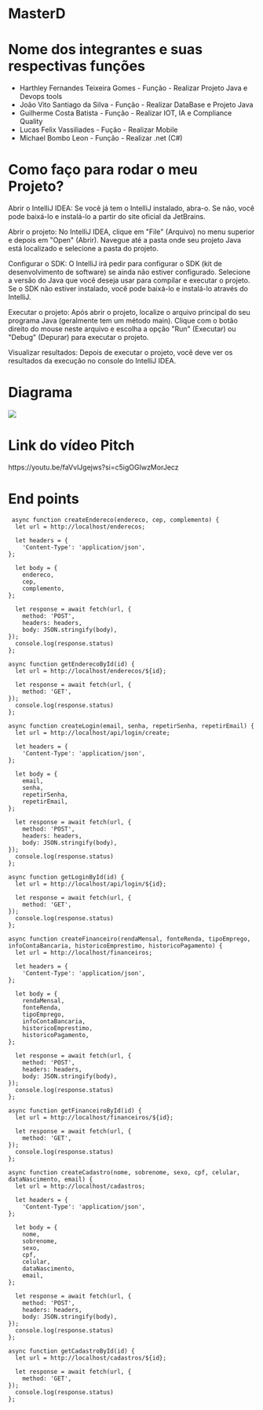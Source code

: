 # MasterD

<h1>Nome dos integrantes e suas respectivas funções</h1>
<ul>
  <li>Harthley Fernandes Teixeira Gomes -  Função -  Realizar Projeto Java e Devops tools</li>
  <li>João Vito Santiago da Silva - Função -  Realizar DataBase e Projeto Java</li>
  <li>Guilherme Costa Batista - Função - Realizar IOT, IA e Compliance Quality</li>
  <li>Lucas Felix Vassiliades - Fução - Realizar Mobile</li>
  <li>Michael Bombo Leon - Função - Realizar .net (C#)</li>
</ul>

<h1>Como faço para rodar o meu Projeto?</h1>

<p>Abrir o IntelliJ IDEA: Se você já tem o IntelliJ instalado, abra-o. Se não, você pode baixá-lo e instalá-lo a partir do site oficial da JetBrains.

Abrir o projeto: No IntelliJ IDEA, clique em "File" (Arquivo) no menu superior e depois em "Open" (Abrir). Navegue até a pasta onde seu projeto Java está localizado e selecione a pasta do projeto.

Configurar o SDK: O IntelliJ irá pedir para configurar o SDK (kit de desenvolvimento de software) se ainda não estiver configurado. Selecione a versão do Java que você deseja usar para compilar e executar o projeto. Se o SDK não estiver instalado, você pode baixá-lo e instalá-lo através do IntelliJ.

Executar o projeto: Após abrir o projeto, localize o arquivo principal do seu programa Java (geralmente tem um método main). Clique com o botão direito do mouse neste arquivo e escolha a opção "Run" (Executar) ou "Debug" (Depurar) para executar o projeto.

Visualizar resultados: Depois de executar o projeto, você deve ver os resultados da execução no console do IntelliJ IDEA.</p>

<h1>Diagrama</h1> 
<img src="Documentacao/diagrama.png">

<h1>Link do vídeo Pitch</h1>
<p>https://youtu.be/faVvlJgejws?si=c5igOGIwzMorJecz</p>

<h1>End points</h1>
<p>
    
     async function createEndereco(endereco, cep, complemento) {
      let url = http://localhost/enderecos;

      let headers = {
        'Content-Type': 'application/json',
    };

      let body = {
        endereco,
        cep,
        complemento,
    };

      let response = await fetch(url, {
        method: 'POST',
        headers: headers,
        body: JSON.stringify(body),
    });
      console.log(response.status)
    };

</p>

<p>  
    
    async function getEnderecoById(id) {
      let url = http://localhost/enderecos/${id};

      let response = await fetch(url, {
        method: 'GET',
    });
      console.log(response.status)
    };

</p>

<p>
  
    async function createLogin(email, senha, repetirSenha, repetirEmail) {
      let url = http://localhost/api/login/create;

      let headers = {
        'Content-Type': 'application/json',
    };

      let body = {
        email,
        senha,
        repetirSenha,
        repetirEmail,
    };

      let response = await fetch(url, {
        method: 'POST',
        headers: headers,
        body: JSON.stringify(body),
    });
      console.log(response.status)
    };

</p>

<p>
  
    async function getLoginById(id) {
      let url = http://localhost/api/login/${id};

      let response = await fetch(url, {
        method: 'GET',
    });
      console.log(response.status)
    };

 </p>

 <p>
   
    async function createFinanceiro(rendaMensal, fonteRenda, tipoEmprego, infoContaBancaria, historicoEmprestimo, historicoPagamento) {
      let url = http://localhost/financeiros;

      let headers = {
        'Content-Type': 'application/json',
    };

      let body = {
        rendaMensal,
        fonteRenda,
        tipoEmprego,
        infoContaBancaria,
        historicoEmprestimo,
        historicoPagamento,
    };

      let response = await fetch(url, {
        method: 'POST',
        headers: headers,
        body: JSON.stringify(body),
    });
      console.log(response.status)
    };

  </p>

  <p>  
      
    async function getFinanceiroById(id) {
      let url = http://localhost/financeiros/${id};

      let response = await fetch(url, {
        method: 'GET',
    });
      console.log(response.status)
    };

  </p>

  <p>
    
    async function createCadastro(nome, sobrenome, sexo, cpf, celular, dataNascimento, email) {
      let url = http://localhost/cadastros;

      let headers = {
        'Content-Type': 'application/json',
    };

      let body = {
        nome,
        sobrenome,
        sexo,
        cpf,
        celular,
        dataNascimento,
        email,
    };

      let response = await fetch(url, {
        method: 'POST',
        headers: headers,
        body: JSON.stringify(body),
    });
      console.log(response.status)
    };

  </p>

  <p>
    
    async function getCadastroById(id) {
      let url = http://localhost/cadastros/${id};

      let response = await fetch(url, {
        method: 'GET',
    });
      console.log(response.status)
    };

</p>

